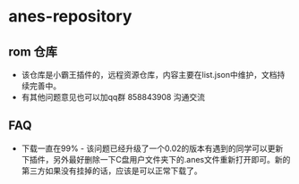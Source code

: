 # anes-repository

## rom 仓库

* 该仓库是小霸王插件的，远程资源仓库，内容主要在list.json中维护，文档持续完善中。
* 有其他问题意见也可以加qq群 858843908 沟通交流

## FAQ
* 下载一直在99%  - 该问题已经升级了一个0.02的版本有遇到的同学可以更新下插件，另外最好删除一下C盘用户文件夹下的.anes文件重新打开即可。新的第三方如果没有挂掉的话，应该是可以正常下载了。
